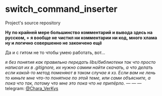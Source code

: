 # switch_command_inserter
Project's source repository

**Ну по крайней мере большинство комментарий и вывода здесь на русском, + я вообще не чистил ни комментарии ни код, много хлама ну и логично совершенно не закончено ещё**


Да и с гитом не то чтобы умею работать, вот...

*я без понятия как правильно передать libs/библиотеки так что просто написал их в .gitignore, их нужно самим найти скачать, а что делать если какой-то метод поменяют в таком случае я хз. Если вам не лень то киньте мне что-то понятное по этой теме, или сами объясните, а пока что так, потому что мне это пока что не припёрло.*
— — —
telegram: [@Chara_VerKys](https://t.me/Chara_VerKys)

